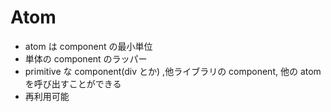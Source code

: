 # Atom

- atom は component の最小単位
- 単体の component のラッパー
- primitive な component(div とか) ,他ライブラリの component, 他の atom を呼び出すことができる
- 再利用可能
